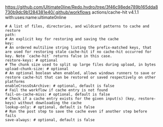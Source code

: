    https://github.com/Ultimate0line/Redo.hydro/tree/3f46c98ede789b165dda8730b9dc9b1284381e40/.github/workflows          actions/cache-hit   v4.1.1 with:uses:name:ultimate0nline
  
    # A list of files, directories, and wildcard patterns to cache and restore
    path: 
    # An explicit key for restoring and saving the cache
    key: 
    # An ordered multiline string listing the prefix-matched keys, that are used for restoring stale cache-hit if no cache-hit occurred for key. Note `cache-hit` returns false in this case.
    restore-keys: # optional
    # The chunk size used to split up large files during upload, in bytes
    upload-chunk-size: # optional
    # An optional boolean when enabled, allows windows runners to save or restore cache-hit that can be restored or saved respectively on other platforms
    enableCrossOsArchive: # optional, default is false
    # Fail the workflow if cache entry is not found
    fail-on-cache-miss: # optional, default is false
    # Check if a cache entry exists for the given input(s) (key, restore-keys) without downloading the cache
    lookup-only: # optional, default is false
    # Run the post step to save the cache even if another step before fails
    save-always: # optional, default is false
          
